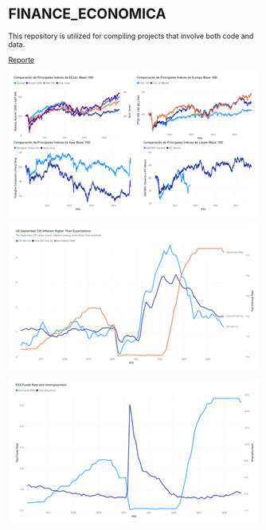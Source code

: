 # FINANCE_ECONOMICA
This repository is utilized for compiling projects that involve both code and data.



[Reporte](scrapping/Stock%20Data%20Yahoo/Reporte.pdf)



![](scrapping/Stock%20Data%20Yahoo/graph_index.png)

![](scrapping/Stock%20Data%20Yahoo/graph_ipc.png)

![](scrapping/Stock%20Data%20Yahoo/graph_unem.png)




